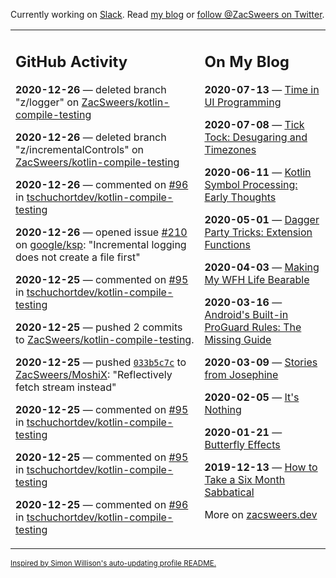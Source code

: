 Currently working on [Slack](https://slack.com/). Read [my blog](https://zacsweers.dev/) or [follow @ZacSweers on Twitter](https://twitter.com/ZacSweers).

<table><tr><td valign="top" width="60%">

## GitHub Activity
<!-- githubActivity starts -->
**2020-12-26** — deleted branch "z/logger" on [ZacSweers/kotlin-compile-testing](https://api.github.com/repos/ZacSweers/kotlin-compile-testing)

**2020-12-26** — deleted branch "z/incrementalControls" on [ZacSweers/kotlin-compile-testing](https://api.github.com/repos/ZacSweers/kotlin-compile-testing)

**2020-12-26** — commented on [#96](https://github.com/tschuchortdev/kotlin-compile-testing/pull/96#issuecomment-751320143) in [tschuchortdev/kotlin-compile-testing](https://api.github.com/repos/tschuchortdev/kotlin-compile-testing)

**2020-12-26** — opened issue [#210](https://api.github.com/repos/google/ksp/issues/210) on [google/ksp](https://api.github.com/repos/google/ksp): "Incremental logging does not create a file first"

**2020-12-25** — commented on [#95](https://github.com/tschuchortdev/kotlin-compile-testing/pull/95#issuecomment-751313819) in [tschuchortdev/kotlin-compile-testing](https://api.github.com/repos/tschuchortdev/kotlin-compile-testing)

**2020-12-25** — pushed 2 commits to [ZacSweers/kotlin-compile-testing](https://api.github.com/repos/ZacSweers/kotlin-compile-testing).

**2020-12-25** — pushed [`033b5c7c`](https://github.com/ZacSweers/MoshiX/commit/033b5c7cf80460b020bfaaed77377c386fcf84cc) to [ZacSweers/MoshiX](https://api.github.com/repos/ZacSweers/MoshiX): "Reflectively fetch stream instead"

**2020-12-25** — commented on [#95](https://github.com/tschuchortdev/kotlin-compile-testing/pull/95#issuecomment-751312672) in [tschuchortdev/kotlin-compile-testing](https://api.github.com/repos/tschuchortdev/kotlin-compile-testing)

**2020-12-25** — commented on [#95](https://github.com/tschuchortdev/kotlin-compile-testing/pull/95#issuecomment-751312485) in [tschuchortdev/kotlin-compile-testing](https://api.github.com/repos/tschuchortdev/kotlin-compile-testing)

**2020-12-25** — commented on [#96](https://github.com/tschuchortdev/kotlin-compile-testing/pull/96#issuecomment-751312081) in [tschuchortdev/kotlin-compile-testing](https://api.github.com/repos/tschuchortdev/kotlin-compile-testing)
<!-- githubActivity ends -->
</td><td valign="top" width="40%">

## On My Blog
<!-- blog starts -->
**2020-07-13** — [Time in UI Programming](https://www.zacsweers.dev/time-in-ui/)

**2020-07-08** — [Tick Tock: Desugaring and Timezones](https://www.zacsweers.dev/ticktock-desugaring-timezones/)

**2020-06-11** — [Kotlin Symbol Processing: Early Thoughts](https://www.zacsweers.dev/kotlin-symbol-processor-early-thoughts/)

**2020-05-01** — [Dagger Party Tricks: Extension Functions](https://www.zacsweers.dev/dagger-party-tricks-extension-functions/)

**2020-04-03** — [Making My WFH Life Bearable](https://www.zacsweers.dev/making-wfh-life-bearable/)

**2020-03-16** — [Android's Built-in ProGuard Rules: The Missing Guide](https://www.zacsweers.dev/android-proguard-rules/)

**2020-03-09** — [Stories from Josephine](https://www.zacsweers.dev/stories-from-josephine/)

**2020-02-05** — [It's Nothing](https://www.zacsweers.dev/its-nothing/)

**2020-01-21** — [Butterfly Effects](https://www.zacsweers.dev/butterfly-effects/)

**2019-12-13** — [How to Take a Six Month Sabbatical](https://www.zacsweers.dev/how-to-take-a-six-month-sabbatical/)
<!-- blog ends -->
More on [zacsweers.dev](https://zacsweers.dev/)
</td></tr></table>

<sub><a href="https://simonwillison.net/2020/Jul/10/self-updating-profile-readme/">Inspired by Simon Willison's auto-updating profile README.</a></sub>